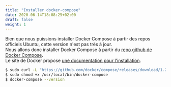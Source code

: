 ```yaml
---
title: "Installer docker-compose"
date: 2020-06-14T18:08:25+02:00
draft: false
weight: 1
---
```


Bien que nous puissions installer Docker Compose à partir des repos officiels Ubuntu, cette version n'est pas très à jour.  
Nous allons donc installer Docker Compose à partir du [repo github de Docker Compose](https://github.com/docker/compose).  
Le site de Docker propose [une documentation pour l\'installation](https://docs.docker.com/compose/install/#install-compose-on-linux-systems).  
```bash
$ sudo curl -L "https://github.com/docker/compose/releases/download/1.26.0/docker-compose-$(uname -s)-$(uname -m)" -o /usr/local/bin/docker-compose  
$ sudo chmod +x /usr/local/bin/docker-compose  
$ docker-compose --version
```
